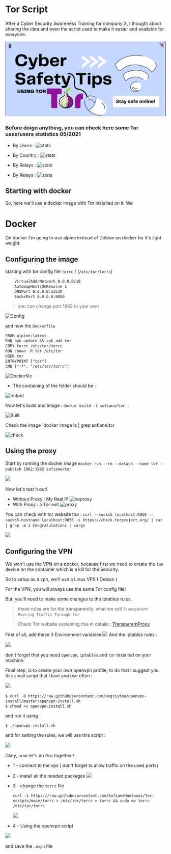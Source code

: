 # Tor Script

After a Cyber Security Awareness Training for company X, I thought about sharing the idea and even the script used to make it easier and available for everyone.

![header](static/header.png)

### Before doign anything, you can check here some Tor uses/users statistics 05/2021 


* By Users : 
![stats](https://metrics.torproject.org/userstats-relay-country.png?start=2021-03-03&end=2021-06-01&country=all&events=off)

* By Country : 
![stats](https://i.imgur.com/suySqtJ.png)

* By Relays : 
![stats](https://metrics.torproject.org/networksize.png?start=2021-03-03&end=2021-06-01)

* By Relays : 
![stats](https://metrics.torproject.org/bandwidth-flags.png?start=2021-03-03&end=2021-06-01)


## Starting with docker 

So, here we'll use a docker image with Tor installed on it. We

# Docker 

On docker I'm going to use alpine instead of Debian on docker for it's light weight.

## Configuring the image

starting with tor config file `torrc` / (`/etc/tor/torrc`)
```
    VirtualAddrNetwork 0.0.0.0/10
    AutomapHostsOnResolve 1
    DNSPort 0.0.0.0:53530
    SocksPort 0.0.0.0:9050
```
> you can change port 1962 to your own

![Config](https://i.imgur.com/wewtou6.png)

and now the `Dockerfile`

```
FROM alpine:latest
RUN apk update && apk add tor
COPY torrc /etc/tor/torrc
RUN chown -R tor /etc/tor
USER tor
ENTRYPOINT ["tor"]
CMD ["-f", "/etc/tor/torrc"]
```
![Dockerfile](https://i.imgur.com/PbplMVn.png)

* The containing of the folder should be :

![output](https://i.imgur.com/wFmH7Sv.png)


Now let's build and image : `docker build -t sofiane/tor .`

![Built](https://i.imgur.com/LNLGq6c.png)

Check the image `docker image ls | grep sofiane/tor

![check](https://i.imgur.com/FAmPRFo.png)

## Using the proxy

Start by running the docker image `docker run --rm --detach --name tor --publish 1962:1962 sofiane/tor`

![](https://i.imgur.com/Ub5Rljr.png)

Now let's test it out!

* Without Proxy : My Real IP 
![noproxy](https://i.imgur.com/MHLZKzv.png)
* With Proxy : a Tor exit
![proxy](https://i.imgur.com/po3SHo2.png)

You can check with tor website too : 
`curl --socks5 localhost:9050 --socks5-hostname localhost:9050 -s https://check.torproject.org/ | cat | grep -m 1 Congratulations | xargs`

![](https://i.imgur.com/NQ3TeW9.png)


## Configuring the VPN

We won't use the VPN on a docker, because first we need to create the `tun` device on the container which is a kill for the Security.

So to setup as a vpn, we'll use a Linux VPS ( Debian )

For the VPN, you will always use the same Tor config file!

But, you'll need to make some changes to the iptables rules.

> these rules are for the transparently, what we call `Transparent Routing Traffic Through Tor`

> Check Tor website explaining this in details : [TransparentProxy
](https://gitlab.torproject.org/legacy/trac/-/wikis/doc/TransparentProxy#WARNING)


First of all, add these 3 Environment variables
![](https://i.imgur.com/x9p07gZ.png)
And the iptables rules :

![](https://i.imgur.com/VYDJ15N.png)

don't forget that you need `openvpn`, `iptables` and `tor` installed on your machine.

Final step, is to create your own openvpn profile, to do that I suggest you this small script that I love and use often : 

![](https://i.imgur.com/Wsqahwg.png)

```
$ curl -O https://raw.githubusercontent.com/angristan/openvpn-install/master/openvpn-install.sh
$ chmod +x openvpn-install.sh
```

and run it using 
```
$ ./openvpn-install.sh
```

and for setting the rules, we will use this script :

![](https://i.imgur.com/MvnbLzC.png)


Okey, now let's do this together ! 

- 1 - connect to the vps ( don't forget to allow traffic on the used ports)
- 2 - install all the needed packages
![](https://i.imgur.com/wdzg1TG.png)
- 3 - change the `torrc` file
    ```
    curl -L https://raw.githubusercontent.com/SofianeHamlaoui/Tor-scripts/main/torrc > /etc/tor/torrc > torrc && sudo mv torrc /etc/tor/torrc
    ```
    ![](https://i.imgur.com/6hMsYXP.png)

- 4 - Using the openvpn script 

![](https://i.imgur.com/ZZqmuKr.png)

and save the `.ovpn` file